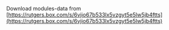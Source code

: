 Download modules-data from [https://rutgers.box.com/s/6vjio67b533lx5vzgyt5e5lw5jb4ftts](https://rutgers.box.com/s/6vjio67b533lx5vzgyt5e5lw5jb4ftts)
